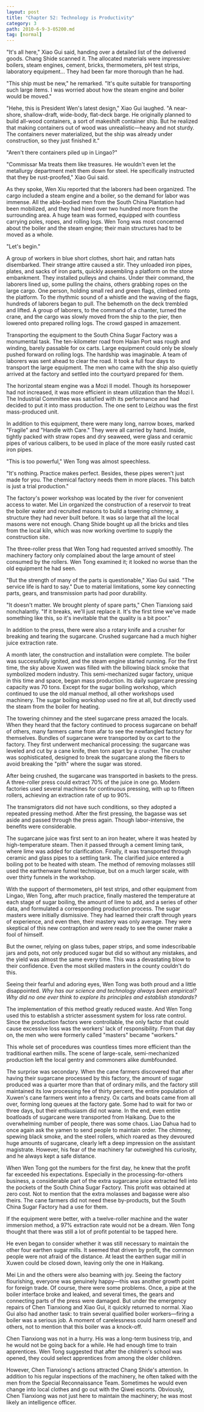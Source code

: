 ```yaml
---
layout: post
title: "Chapter 52: Technology is Productivity"
category: 3
path: 2010-6-9-3-05200.md
tag: [normal]
---
```


"It's all here," Xiao Gui said, handing over a detailed list of the delivered goods. Chang Shide scanned it. The allocated materials were impressive: boilers, steam engines, cement, bricks, thermometers, pH test strips, laboratory equipment… They had been far more thorough than he had.

"This ship must be new," he remarked. "It's quite suitable for transporting such large items. I was worried about how the steam engine and boiler would be moved."

"Hehe, this is President Wen's latest design," Xiao Gui laughed. "A near-shore, shallow-draft, wide-body, flat-deck barge. He originally planned to build all-wood containers, a sort of makeshift container ship. But he realized that making containers out of wood was unrealistic—heavy and not sturdy. The containers never materialized, but the ship was already under construction, so they just finished it."

"Aren't there containers piled up in Lingao?"

"Commissar Ma treats them like treasures. He wouldn't even let the metallurgy department melt them down for steel. He specifically instructed that they be rust-proofed," Xiao Gui said.

As they spoke, Wen Xiu reported that the laborers had been organized. The cargo included a steam engine and a boiler, so the demand for labor was immense. All the able-bodied men from the South China Plantation had been mobilized, and they had hired over two hundred more from the surrounding area. A huge team was formed, equipped with countless carrying poles, ropes, and rolling logs. Wen Tong was most concerned about the boiler and the steam engine; their main structures had to be moved as a whole.

"Let's begin."

A group of workers in blue short clothes, short hair, and rattan hats disembarked. Their strange attire caused a stir. They unloaded iron pipes, plates, and sacks of iron parts, quickly assembling a platform on the stone embankment. They installed pulleys and chains. Under their command, the laborers lined up, some pulling the chains, others grabbing ropes on the large cargo. One person, holding small red and green flags, climbed onto the platform. To the rhythmic sound of a whistle and the waving of the flags, hundreds of laborers began to pull. The behemoth on the deck trembled and lifted. A group of laborers, to the command of a chanter, turned the crane, and the cargo was slowly moved from the ship to the pier, then lowered onto prepared rolling logs. The crowd gasped in amazement.

Transporting the equipment to the South China Sugar Factory was a monumental task. The ten-kilometer road from Haian Port was rough and winding, barely passable for ox carts. Large equipment could only be slowly pushed forward on rolling logs. The hardship was imaginable. A team of laborers was sent ahead to clear the road. It took a full four days to transport the large equipment. The men who came with the ship also quietly arrived at the factory and settled into the courtyard prepared for them.

The horizontal steam engine was a Mozi II model. Though its horsepower had not increased, it was more efficient in steam utilization than the Mozi I. The Industrial Committee was satisfied with its performance and had decided to put it into mass production. The one sent to Leizhou was the first mass-produced unit.

In addition to this equipment, there were many long, narrow boxes, marked "Fragile" and "Handle with Care." They were all carried by hand. Inside, tightly packed with straw ropes and dry seaweed, were glass and ceramic pipes of various calibers, to be used in place of the more easily rusted cast iron pipes.

"This is too powerful," Wen Tong was almost speechless.

"It's nothing. Practice makes perfect. Besides, these pipes weren't just made for you. The chemical factory needs them in more places. This batch is just a trial production."

The factory's power workshop was located by the river for convenient access to water. Mei Lin organized the construction of a reservoir to treat the boiler water and recruited masons to build a towering chimney, a structure they had never built before. It was so large that all the local masons were not enough. Chang Shide bought up all the bricks and tiles from the local kiln, which was now working overtime to supply the construction site.

The three-roller press that Wen Tong had requested arrived smoothly. The machinery factory only complained about the large amount of steel consumed by the rollers. Wen Tong examined it; it looked no worse than the old equipment he had seen.

"But the strength of many of the parts is questionable," Xiao Gui said. "The service life is hard to say." Due to material limitations, some key connecting parts, gears, and transmission parts had poor durability.

"It doesn't matter. We brought plenty of spare parts," Chen Tianxiong said nonchalantly. "If it breaks, we'll just replace it. It's the first time we've made something like this, so it's inevitable that the quality is a bit poor."

In addition to the press, there were also a rotary knife and a crusher for breaking and tearing the sugarcane. Crushed sugarcane had a much higher juice extraction rate.

A month later, the construction and installation were complete. The boiler was successfully ignited, and the steam engine started running. For the first time, the sky above Xuwen was filled with the billowing black smoke that symbolized modern industry. This semi-mechanized sugar factory, unique in this time and space, began mass production. Its daily sugarcane pressing capacity was 70 tons. Except for the sugar boiling workshop, which continued to use the old manual method, all other workshops used machinery. The sugar boiling workshop used no fire at all, but directly used the steam from the boiler for heating.

The towering chimney and the steel sugarcane press amazed the locals. When they heard that the factory continued to process sugarcane on behalf of others, many farmers came from afar to see the newfangled factory for themselves. Bundles of sugarcane were transported by ox cart to the factory. They first underwent mechanical processing: the sugarcane was leveled and cut by a cane knife, then torn apart by a crusher. The crusher was sophisticated, designed to break the sugarcane along the fibers to avoid breaking the "pith" where the sugar was stored.

After being crushed, the sugarcane was transported in baskets to the press. A three-roller press could extract 70% of the juice in one go. Modern factories used several machines for continuous pressing, with up to fifteen rollers, achieving an extraction rate of up to 90%.

The transmigrators did not have such conditions, so they adopted a repeated pressing method. After the first pressing, the bagasse was set aside and passed through the press again. Though labor-intensive, the benefits were considerable.

The sugarcane juice was first sent to an iron heater, where it was heated by high-temperature steam. Then it passed through a cement liming tank, where lime was added for clarification. Finally, it was transported through ceramic and glass pipes to a settling tank. The clarified juice entered a boiling pot to be heated with steam. The method of removing molasses still used the earthenware funnel technique, but on a much larger scale, with over thirty funnels in the workshop.

With the support of thermometers, pH test strips, and other equipment from Lingao, Wen Tong, after much practice, finally mastered the temperature at each stage of sugar boiling, the amount of lime to add, and a series of other data, and formulated a corresponding production process. The sugar masters were initially dismissive. They had learned their craft through years of experience, and even then, their mastery was only average. They were skeptical of this new contraption and were ready to see the owner make a fool of himself.

But the owner, relying on glass tubes, paper strips, and some indescribable jars and pots, not only produced sugar but did so without any mistakes, and the yield was almost the same every time. This was a devastating blow to their confidence. Even the most skilled masters in the county couldn't do this.

Seeing their fearful and adoring eyes, Wen Tong was both proud and a little disappointed. *Why has our science and technology always been empirical? Why did no one ever think to explore its principles and establish standards?*

The implementation of this method greatly reduced waste. And Wen Tong used this to establish a stricter assessment system for loss rate control. Since the production factors were controllable, the only factor that could cause excessive loss was the workers' lack of responsibility. From that day on, the men who were formerly called "masters" became "workers."

This whole set of procedures was countless times more efficient than the traditional earthen mills. The scene of large-scale, semi-mechanized production left the local gentry and commoners alike dumbfounded.

The surprise was secondary. When the cane farmers discovered that after having their sugarcane processed by this factory, the amount of sugar produced was a quarter more than that of ordinary mills, and the factory still maintained its low processing fee of thirty percent, the entire population of Xuwen's cane farmers went into a frenzy. Ox carts and boats came from all over, forming long queues at the factory gate. Some had to wait for two or three days, but their enthusiasm did not wane. In the end, even entire boatloads of sugarcane were transported from Haikang. Due to the overwhelming number of people, there was some chaos. Liao Dahua had to once again ask the yamen to send people to maintain order. The chimney, spewing black smoke, and the steel rollers, which roared as they devoured huge amounts of sugarcane, clearly left a deep impression on the assistant magistrate. However, his fear of the machinery far outweighed his curiosity, and he always kept a safe distance.

When Wen Tong got the numbers for the first day, he knew that the profit far exceeded his expectations. Especially in the processing-for-others business, a considerable part of the extra sugarcane juice extracted fell into the pockets of the South China Sugar Factory. This profit was obtained at zero cost. Not to mention that the extra molasses and bagasse were also theirs. The cane farmers did not need these by-products, but the South China Sugar Factory had a use for them.

If the equipment were better, with a twelve-roller machine and the water immersion method, a 97% extraction rate would not be a dream. Wen Tong thought that there was still a lot of profit potential to be tapped here.

He even began to consider whether it was still necessary to maintain the other four earthen sugar mills. It seemed that driven by profit, the common people were not afraid of the distance. At least the earthen sugar mill in Xuwen could be closed down, leaving only the one in Haikang.

Mei Lin and the others were also beaming with joy. Seeing the factory flourishing, everyone was genuinely happy—this was another growth point for foreign trade. Of course, there were some problems. Once, a pipe at the boiler interface broke and leaked, and several times, the gears and connecting parts of the press were damaged. But under the emergency repairs of Chen Tianxiong and Xiao Gui, it quickly returned to normal. Xiao Gui also had another task: to train several qualified boiler workers—firing a boiler was a serious job. A moment of carelessness could harm oneself and others, not to mention that this boiler was a knock-off.

Chen Tianxiong was not in a hurry. His was a long-term business trip, and he would not be going back for a while. He had enough time to train apprentices. Wen Tong suggested that after the children's school was opened, they could select apprentices from among the older children.

However, Chen Tianxiong's actions attracted Chang Shide's attention. In addition to his regular inspections of the machinery, he often talked with the men from the Special Reconnaissance Team. Sometimes he would even change into local clothes and go out with the Qiwei escorts. Obviously, Chen Tianxiong was not just here to maintain the machinery; he was most likely an intelligence officer.
